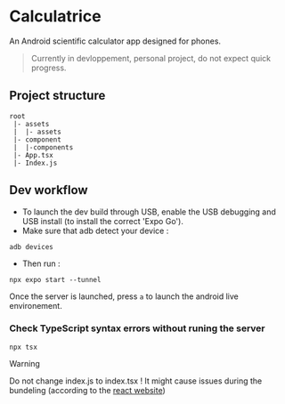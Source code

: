 # Calculatrice

An Android scientific calculator app designed for phones.

> Currently in devloppement, personal project, do not expect quick progress.

## Project structure
```
root
 |- assets
 |  |- assets
 |- component
 |  |-components
 |- App.tsx
 |- Index.js
```

## Dev workflow

- To launch the dev build through USB, enable the USB debugging and USB install (to install the correct 'Expo Go').
- Make sure that adb detect your device :
```
adb devices
```
- Then run :
```
npx expo start --tunnel
```

Once the server is launched, press `a` to launch the android live environement.

### Check TypeScript syntax errors without runing the server

```
npx tsx
```

> [!WARNING]
> Do not change index.js to index.tsx !
> It might cause issues during the bundeling (according to the [react website](https://reactnative.dev/docs/typescript#adding-typescript-to-an-existing-project))

